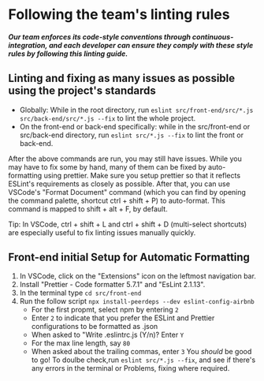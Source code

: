 # Following the team's linting rules
##### Our team enforces its code-style conventions through continuous-integration, and each developer can ensure they comply with these style rules by following this linting guide. 

## Linting and fixing as many issues as possible using the project's standards

- Globally: While in the root directory, run `eslint src/front-end/src/*.js src/back-end/src/*.js --fix` to lint the whole project. 
- On the front-end or back-end specifically: while in the src/front-end or src/back-end directory, run `eslint src/*.js --fix` to lint the front or back-end. 

After the above commands are run, you may still have issues. While you may have to fix some by hand, many of them can be fixed by auto-formatting using prettier. Make sure you setup prettier so that it reflects ESLint's requirements as closely as possible. After that, you can use VSCode's "Format Document" command (which you can find by opening the command palette, shortcut ctrl + shift + P) to auto-format. This command is mapped to shift + alt + F, by default.  

Tip: In VSCode, ctrl + shift + L and ctrl + shift + D (multi-select shortcuts) are especially useful to fix linting issues manually quickly.

## Front-end initial Setup for Automatic Formatting

1. In VSCode, click on the "Extensions" icon on the leftmost navigation bar.
2. Install "Prettier - Code formatter 5.7.1" and "EsLint 2.1.13".
3. In the terminal type `cd src/front-end`
4. Run the follow script `npx install-peerdeps --dev eslint-config-airbnb`
   - For the first propmt, select npm by entering `2`
   - Enter `2` to indicate that you prefer the ESLint and Prettier configurations to be formatted as .json
   - When asked to "Write .eslintrc.js (Y/n)? Enter `Y`
   - For the max line length, say `80`
   - When asked about the trailing commas, enter `3`
     You _should_ be good to go! To doulbe check,run `eslint src/*.js --fix`, and see if there's any errors in the terminal or Problems, fixing where required.
